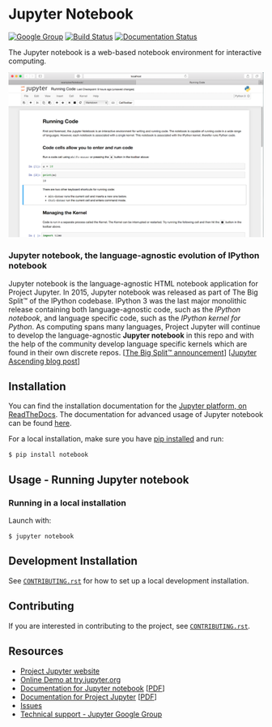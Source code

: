 # Jupyter Notebook

[![Google Group](https://img.shields.io/badge/-Google%20Group-lightgrey.svg)](https://groups.google.com/forum/#!forum/jupyter)
[![Build Status](https://travis-ci.org/jupyter/notebook.svg?branch=master)](https://travis-ci.org/jupyter/notebook)
[![Documentation Status](https://readthedocs.io/projects/jupyter-notebook/badge/?version=latest)](http://jupyter-notebook.readthedocs.org/en/latest/?badge=latest)

The Jupyter notebook is a web-based notebook environment for interactive
computing.

![Jupyter notebook example](docs/resources/running_code_med.png "Jupyter notebook example")

### Jupyter notebook, the language-agnostic evolution of IPython notebook
Jupyter notebook is the language-agnostic HTML notebook application for
Project Jupyter. In 2015, Jupyter notebook was released as part of
The Big Split™ of the IPython codebase. IPython 3 was the last major monolithic
release containing both language-agnostic code, such as the *IPython notebook*,
and language specific code, such as the *IPython kernel for Python*. As
computing spans many languages, Project Jupyter will continue to develop the
language-agnostic **Jupyter notebook** in this repo and with the help of the
community develop language specific kernels which are found in their own
discrete repos.
[[The Big Split™ announcement](https://blog.jupyter.org/2015/04/15/the-big-split/)]
[[Jupyter Ascending blog post](http://blog.jupyter.org/2015/08/12/first-release-of-jupyter/)]

## Installation
You can find the installation documentation for the
[Jupyter platform, on ReadTheDocs](http://jupyter.readthedocs.io/en/latest/install.html).
The documentation for advanced usage of Jupyter notebook can be found
[here](http://jupyter-notebook.readthedocs.io/en/latest).

For a local installation, make sure you have
[pip installed](https://pip.readthedocs.io/en/stable/installing/) and run:

    $ pip install notebook

## Usage - Running Jupyter notebook

### Running in a local installation

Launch with:

    $ jupyter notebook

## Development Installation

See [`CONTRIBUTING.rst`](CONTRIBUTING.rst) for how to set up a local development installation.

## Contributing

If you are interested in contributing to the project, see [`CONTRIBUTING.rst`](CONTRIBUTING.rst).

## Resources
- [Project Jupyter website](https://jupyter.org)
- [Online Demo at try.jupyter.org](https://try.jupyter.org)
- [Documentation for Jupyter notebook](http://jupyter-notebook.readthedocs.io/en/latest/) [[PDF](https://media.readthedocs.io/pdf/jupyter-notebook/latest/jupyter-notebook.pdf)]
- [Documentation for Project Jupyter](http://jupyter.readthedocs.io/en/latest/index.html) [[PDF](https://media.readthedocs.io/pdf/jupyter/latest/jupyter.pdf)]
- [Issues](https://github.com/jupyter/notebook/issues)
- [Technical support - Jupyter Google Group](https://groups.google.com/forum/#!forum/jupyter)
